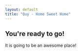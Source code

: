 ```yaml
---
layout: default
title: "Quy - Home Sweet Home"
---
```


## You're ready to go!

It is going to be an awesome place!
